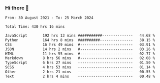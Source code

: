### Hi there 👋

<!--
**dominoto/dominoto** is a ✨ _special_ ✨ repository because its `README.md` (this file) appears on your GitHub profile.

Here are some ideas to get you started:

- 🔭 I’m currently working on ...
- 🌱 I’m currently learning ...
- 👯 I’m looking to collaborate on ...
- 🤔 I’m looking for help with ...
- 💬 Ask me about ...
- 📫 How to reach me: ...
- 😄 Pronouns: ...
- ⚡ Fun fact: ...
-->
<!--START_SECTION:waka-->

```txt
From: 30 August 2021 - To: 25 March 2024

Total Time: 430 hrs 16 mins

JavaScript       192 hrs 13 mins ###########--------------   44.68 %
Python           164 hrs 8 mins  ##########---------------   38.15 %
CSS              16 hrs 49 mins  #------------------------   03.91 %
JSON             14 hrs 2 mins   #------------------------   03.26 %
HTML             11 hrs 55 mins  #------------------------   02.77 %
Markdown         8 hrs 56 mins   #------------------------   02.08 %
TypeScript       6 hrs 27 mins   -------------------------   01.50 %
SCSS             4 hrs 53 mins   -------------------------   01.14 %
Other            2 hrs 21 mins   -------------------------   00.55 %
Text             2 hrs 4 mins    -------------------------   00.48 %
```

<!--END_SECTION:waka-->
